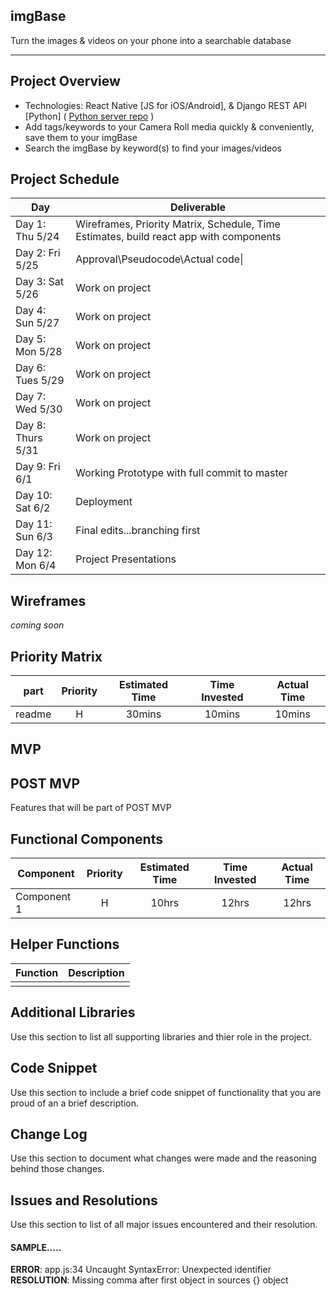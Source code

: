 ## imgBase

Turn the images & videos on your phone into a searchable database

------------

## Project Overview

-  Technologies: React Native [JS for iOS/Android], & Django REST API [Python] ( [Python server repo](https://github.com/aj812/imgbasepython) )
-  Add tags/keywords to your Camera Roll media quickly & conveniently, save them to your imgBase
-  Search the imgBase by keyword(s) to find your images/videos

## Project Schedule


|  Day | Deliverable |
|---|---|
|Day 1: Thu 5/24 | Wireframes, Priority Matrix, Schedule, Time Estimates, build react app with components |
|Day 2: Fri 5/25 | Approval\Pseudocode\Actual code\|
|Day 3: Sat 5/26 | Work on project  |
|Day 4: Sun 5/27 | Work on project  |
|Day 5: Mon 5/28 | Work on project  |
|Day 6: Tues 5/29 | Work on project  |
|Day 7: Wed 5/30 | Work on project  |
|Day 8: Thurs 5/31  | Work on project  |
|Day 9: Fri 6/1 | Working Prototype with full commit to master |
|Day 10: Sat 6/2 | Deployment |
|Day 11: Sun 6/3 | Final edits...branching first |
|Day 12: Mon 6/4 | Project Presentations |


## Wireframes

*coming soon*

## Priority Matrix

| part | Priority | Estimated Time | Time Invested | Actual Time |
| --- | :---: |  :---: | :---: | :---: |
| readme | H | 30mins| 10mins | 10mins |

## MVP



## POST MVP

Features that will be part of POST MVP


## Functional Components

| Component | Priority | Estimated Time | Time Invested | Actual Time |
| --- | :---: |  :---: | :---: | :---: |
| Component 1 | H | 10hrs| 12hrs | 12hrs |

## Helper Functions

| Function | Description |
| --- | :---: |  
|  |  |

## Additional Libraries
 Use this section to list all supporting libraries and thier role in the project.

## Code Snippet

Use this section to include a brief code snippet of functionality that you are proud of an a brief description.  

## Change Log
 Use this section to document what changes were made and the reasoning behind those changes.  

## Issues and Resolutions
 Use this section to list of all major issues encountered and their resolution.

#### SAMPLE.....
**ERROR**: app.js:34 Uncaught SyntaxError: Unexpected identifier                                
**RESOLUTION**: Missing comma after first object in sources {} object
